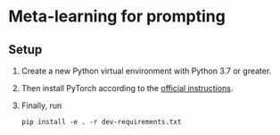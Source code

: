 # Meta-learning for prompting

## Setup

1. Create a new Python virtual environment with Python 3.7 or greater.
2. Then install PyTorch according to the [official instructions](https://pytorch.org/get-started/locally/).
3. Finally, run

    ```
    pip install -e . -r dev-requirements.txt
    ```
